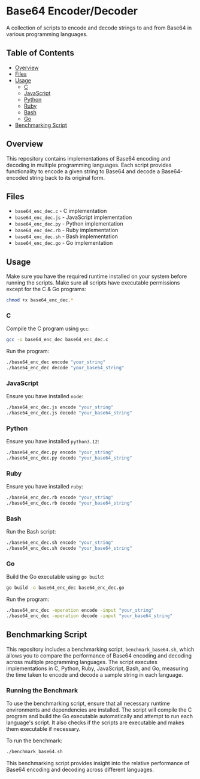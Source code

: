 # Base64 Encoder/Decoder

A collection of scripts to encode and decode strings to and from Base64 in various programming languages.

## Table of Contents

- [Overview](#overview)
- [Files](#files)
- [Usage](#usage)
  - [C](#c)
  - [JavaScript](#javascript)
  - [Python](#python)
  - [Ruby](#ruby)
  - [Bash](#bash)
  - [Go](#go)
- [Benchmarking Script](#benchmarking-script)

## Overview

This repository contains implementations of Base64 encoding and decoding in multiple programming languages. Each script provides
functionality to encode a given string to Base64 and decode a Base64-encoded string back to its original form.

## Files

- `base64_enc_dec.c` - C implementation
- `base64_enc_dec.js` - JavaScript implementation
- `base64_enc_dec.py` - Python implementation
- `base64_enc_dec.rb` - Ruby implementation
- `base64_enc_dec.sh` - Bash implementation
- `base64_enc_dec.go` - Go implementation

## Usage

Make sure you have the required runtime installed on your system before running the scripts.
Make sure all scripts have executable permissions except for the C & Go programs:

```sh
chmod +x base64_enc_dec.*
```

### C

Compile the C program using `gcc`:

```sh
gcc -o base64_enc_dec base64_enc_dec.c
```

Run the program:

```sh
./base64_enc_dec encode "your_string"
./base64_enc_dec decode "your_base64_string"
```

### JavaScript

Ensure you have installed `node`:

```sh
./base64_enc_dec.js encode "your_string"
./base64_enc_dec.js decode "your_base64_string"
```

### Python

Ensure you have installed `python3.12`:

```sh
./base64_enc_dec.py encode "your_string"
./base64_enc_dec.py decode "your_base64_string"
```

### Ruby

Ensure you have installed `ruby`:

```sh
./base64_enc_dec.rb encode "your_string"
./base64_enc_dec.rb decode "your_base64_string"
```

### Bash

Run the Bash script:

```sh
./base64_enc_dec.sh encode "your_string"
./base64_enc_dec.sh decode "your_base64_string"
```

### Go

Build the Go executable using `go build`:

```sh
go build -o base64_enc_dec base64_enc_dec.go
```

Run the program:

```sh
./base64_enc_dec -operation encode -input "your_string"
./base64_enc_dec -operation decode -input "your_base64_string"
```

## Benchmarking Script

This repository includes a benchmarking script, `benchmark_base64.sh`, which allows you to compare the performance of Base64 encoding and decoding across multiple programming languages. The script executes implementations in C, Python, Ruby, JavaScript, Bash, and Go, measuring the time taken to encode and decode a sample string in each language.

### Running the Benchmark

To use the benchmarking script, ensure that all necessary runtime environments and dependencies are installed. The script will compile the C program and build the Go executable automatically and attempt to run each language's script. It also checks if the scripts are executable and makes them executable if necessary.

To run the benchmark:

```sh
./benchmark_base64.sh
```

This benchmarking script provides insight into the relative performance of Base64 encoding and decoding across different languages.
